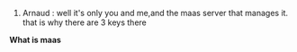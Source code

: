 1. Arnaud : well it's only you and me,and the maas server that manages it. that is why there are 3 keys there 

**What is maas**
